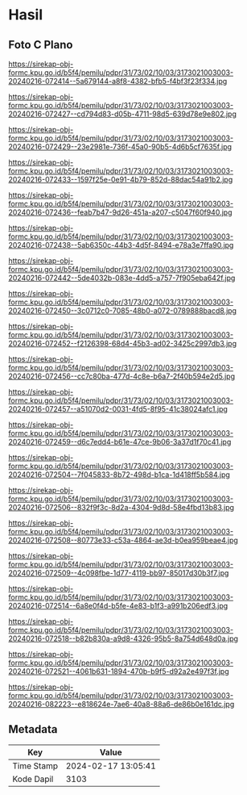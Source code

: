 # Hasil

## Foto C Plano

https://sirekap-obj-formc.kpu.go.id/b5f4/pemilu/pdpr/31/73/02/10/03/3173021003003-20240216-072414--5a679144-a8f8-4382-bfb5-f4bf3f23f334.jpg

https://sirekap-obj-formc.kpu.go.id/b5f4/pemilu/pdpr/31/73/02/10/03/3173021003003-20240216-072427--cd794d83-d05b-4711-98d5-639d78e9e802.jpg

https://sirekap-obj-formc.kpu.go.id/b5f4/pemilu/pdpr/31/73/02/10/03/3173021003003-20240216-072429--23e2981e-736f-45a0-90b5-4d6b5cf7635f.jpg

https://sirekap-obj-formc.kpu.go.id/b5f4/pemilu/pdpr/31/73/02/10/03/3173021003003-20240216-072433--1597f25e-0e91-4b79-852d-88dac54a91b2.jpg

https://sirekap-obj-formc.kpu.go.id/b5f4/pemilu/pdpr/31/73/02/10/03/3173021003003-20240216-072436--feab7b47-9d26-451a-a207-c5047f60f940.jpg

https://sirekap-obj-formc.kpu.go.id/b5f4/pemilu/pdpr/31/73/02/10/03/3173021003003-20240216-072438--5ab6350c-44b3-4d5f-8494-e78a3e7ffa90.jpg

https://sirekap-obj-formc.kpu.go.id/b5f4/pemilu/pdpr/31/73/02/10/03/3173021003003-20240216-072442--5de4032b-083e-4dd5-a757-7f905eba642f.jpg

https://sirekap-obj-formc.kpu.go.id/b5f4/pemilu/pdpr/31/73/02/10/03/3173021003003-20240216-072450--3c0712c0-7085-48b0-a072-0789888bacd8.jpg

https://sirekap-obj-formc.kpu.go.id/b5f4/pemilu/pdpr/31/73/02/10/03/3173021003003-20240216-072452--f2126398-68d4-45b3-ad02-3425c2997db3.jpg

https://sirekap-obj-formc.kpu.go.id/b5f4/pemilu/pdpr/31/73/02/10/03/3173021003003-20240216-072456--cc7c80ba-477d-4c8e-b6a7-2f40b594e2d5.jpg

https://sirekap-obj-formc.kpu.go.id/b5f4/pemilu/pdpr/31/73/02/10/03/3173021003003-20240216-072457--a51070d2-0031-4fd5-8f95-41c38024afc1.jpg

https://sirekap-obj-formc.kpu.go.id/b5f4/pemilu/pdpr/31/73/02/10/03/3173021003003-20240216-072459--d6c7edd4-b61e-47ce-9b06-3a37d1f70c41.jpg

https://sirekap-obj-formc.kpu.go.id/b5f4/pemilu/pdpr/31/73/02/10/03/3173021003003-20240216-072504--7f045833-8b72-498d-b1ca-1d418ff5b584.jpg

https://sirekap-obj-formc.kpu.go.id/b5f4/pemilu/pdpr/31/73/02/10/03/3173021003003-20240216-072506--832f9f3c-8d2a-4304-9d8d-58e4fbd13b83.jpg

https://sirekap-obj-formc.kpu.go.id/b5f4/pemilu/pdpr/31/73/02/10/03/3173021003003-20240216-072508--80773e33-c53a-4864-ae3d-b0ea959beae4.jpg

https://sirekap-obj-formc.kpu.go.id/b5f4/pemilu/pdpr/31/73/02/10/03/3173021003003-20240216-072509--4c098fbe-1d77-4119-bb97-85017d30b3f7.jpg

https://sirekap-obj-formc.kpu.go.id/b5f4/pemilu/pdpr/31/73/02/10/03/3173021003003-20240216-072514--6a8e0f4d-b5fe-4e83-b1f3-a991b206edf3.jpg

https://sirekap-obj-formc.kpu.go.id/b5f4/pemilu/pdpr/31/73/02/10/03/3173021003003-20240216-072518--b82b830a-a9d8-4326-95b5-8a754d648d0a.jpg

https://sirekap-obj-formc.kpu.go.id/b5f4/pemilu/pdpr/31/73/02/10/03/3173021003003-20240216-072521--4061b631-1894-470b-b9f5-d92a2e497f3f.jpg

https://sirekap-obj-formc.kpu.go.id/b5f4/pemilu/pdpr/31/73/02/10/03/3173021003003-20240216-082223--e818624e-7ae6-40a8-88a6-de86b0e161dc.jpg


## Metadata

| Key        | Value               |
| ---------- | ------------------- |
| Time Stamp | 2024-02-17 13:05:41 |
| Kode Dapil | 3103                |



